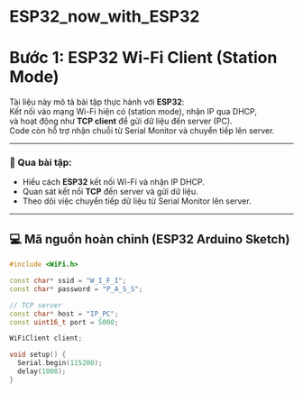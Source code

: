 # ESP32_now_with_ESP32

#  Bước 1: ESP32 Wi-Fi Client (Station Mode)

Tài liệu này mô tả bài tập thực hành với **ESP32**:  
Kết nối vào mạng Wi-Fi hiện có (station mode), nhận IP qua DHCP,  
và hoạt động như **TCP client** để gửi dữ liệu đến server (PC).  
Code còn hỗ trợ nhận chuỗi từ Serial Monitor và chuyển tiếp lên server.

---

### 🎯 Qua bài tập:
- Hiểu cách **ESP32** kết nối Wi-Fi và nhận IP DHCP.  
- Quan sát kết nối **TCP** đến server và gửi dữ liệu.  
- Theo dõi việc chuyển tiếp dữ liệu từ Serial Monitor lên server.

---

## 💻 Mã nguồn hoàn chỉnh (ESP32 Arduino Sketch)
```cpp
#include <WiFi.h>

const char* ssid = "W_I_F_I";
const char* password = "P_A_S_S";

// TCP server
const char* host = "IP_PC";
const uint16_t port = 5000;

WiFiClient client;

void setup() {
  Serial.begin(115200);
  delay(1000);
}
